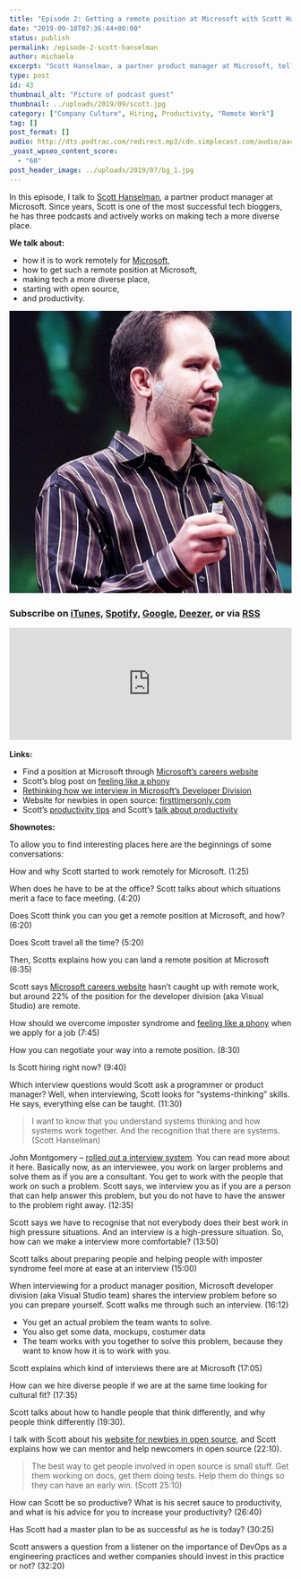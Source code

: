 ```yaml
---
title: "Episode 2: Getting a remote position at Microsoft with Scott Hanselman"
date: "2019-09-10T07:36:44+00:00"
status: publish
permalink: /episode-2-scott-hanselman
author: michaela
excerpt: "Scott Hanselman, a partner product manager at Microsoft, tells us how to get a remote job at Microsoft"
type: post
id: 43
thumbnail_alt: "Picture of podcast guest"
thumbnail: ../uploads/2019/09/scott.jpg
category: ["Company Culture", Hiring, Productivity, "Remote Work"]
tag: []
post_format: []
audio: http://dts.podtrac.com/redirect.mp3/cdn.simplecast.com/audio/aaca90/aaca909a-e34f-49ae-a86f-f59e4fa807f0/b94c57a5-9afe-4853-be2f-b4d147fb62bf/scott_episode2_ready_tc.mp3
_yoast_wpseo_content_score:
  - "60"
post_header_image: ../uploads/2019/07/bg_1.jpg
---
```


In this episode, I talk to [Scott Hanselman](https://www.hanselman.com/), a partner product manager at Microsoft. Since years, Scott is one of the most successful tech bloggers, he has three podcasts and actively works on making tech a more diverse place.

**We talk about:**

- how it is to work remotely for [Microsoft](https://careers.microsoft.com/us/en),
- how to get such a remote position at Microsoft,
- making tech a more diverse place,
- starting with open source,
- and productivity.

![](../uploads/2019/08/scott_square.jpg)

### Subscribe on [iTunes](https://podcasts.apple.com/at/podcast/software-engineering-unlocked/id1477527378?l=en), [Spotify](https://open.spotify.com/show/2wz1OneBIDXpbBYeuyIsJL?si=2I0R0HuaTLK6RT0f7lDIFg), [Google](https://www.google.com/podcasts?feed=aHR0cHM6Ly9mZWVkcy5zaW1wbGVjYXN0LmNvbS9LMV9tdjBDSg%3D%3D), [Deezer](https://www.deezer.com/show/465682), or via [RSS](https://www.software-engineering-unlocked.com/subscribe/)

 <iframe frameborder="no" height="200px" scrolling="no" seamless="" src="https://player.simplecast.com/b94c57a5-9afe-4853-be2f-b4d147fb62bf?dark=false" width="100%"></iframe>

**Links:**

- Find a position at Microsoft through [Microsoft’s careers website](https://careers.microsoft.com/us/en)
- Scott’s blog post on [feeling like a phony](https://www.hanselman.com/blog/ImAPhonyAreYou.aspx)
- [Rethinking how we interview in Microsoft’s Developer Division](https://blog.usejournal.com/rethinking-how-we-interview-in-microsofts-developer-division-8f404cfd075a)
- Website for newbies in open source: [firsttimersonly.com](https://www.firsttimersonly.com/)
- Scott’s [productivity tips](https://www.hanselman.com/blog/ScottHanselmansCompleteListOfProductivityTips.aspx) and Scott’s [talk about productivity](https://www.youtube.com/watch?v=FS1mnISoG7U)

**Shownotes:**

To allow you to find interesting places here are the beginnings of some conversations:

How and why Scott started to work remotely for Microsoft. (1:25)

When does he have to be at the office? Scott talks about which situations merit a face to face meeting. (4:20)

Does Scott think you can you get a remote position at Microsoft, and how? (6:20)

Does Scott travel all the time? (5:20)

Then, Scotts explains how you can land a remote position at Microsoft (6:35)

Scott says [Microsoft careers website](https://careers.microsoft.com/us/en) hasn’t caught up with remote work, but around 22% of the position for the developer division (aka Visual Studio) are remote.

How should we overcome imposter syndrome and [feeling like a phony](https://www.hanselman.com/blog/ImAPhonyAreYou.aspx) when we apply for a job (7:45)

How you can negotiate your way into a remote position. (8:30)

Is Scott hiring right now? (9:40)

Which interview questions would Scott ask a programmer or product manager? Well, when interviewing, Scott looks for “systems-thinking” skills. He says, everything else can be taught. (11:30)

> I want to know that you understand systems thinking and how systems work together. And the recognition that there are systems. (Scott Hanselman)

John Montgomery – [rolled out a interview system](https://blog.usejournal.com/rethinking-how-we-interview-in-microsofts-developer-division-8f404cfd075a). You can read more about it here. Basically now, as an interviewee, you work on larger problems and solve them as if you are a consultant. You get to work with the people that work on such a problem. Scott says, we interview you as if you are a person that can help answer this problem, but you do not have to have the answer to the problem right away. (12:35)

Scott says we have to recognise that not everybody does their best work in high pressure situations. And an interview is a high-pressure situation. So, how can we make a interview more comfortable? (13:50)

Scott talks about preparing people and helping people with imposter syndrome feel more at ease at an interview (15:00)

When interviewing for a product manager position, Microsoft developer division (aka Visual Studio team) shares the interview problem before so you can prepare yourself. Scott walks me through such an interview. (16:12)

- You get an actual problem the team wants to solve.
- You also get some data, mockups, costumer data
- The team works with you together to solve this problem, because they want to know how it is to work with you.

Scott explains which kind of interviews there are at Microsoft (17:05)

How can we hire diverse people if we are at the same time looking for cultural fit? (17:35)

Scott talks about how to handle people that think differently, and why people think differently (19:30).

I talk with Scott about his [website for newbies in open source](https://www.firsttimersonly.com/), and Scott explains how we can mentor and help newcomers in open source (22:10).

> The best way to get people involved in open source is small stuff. Get them working on docs, get them doing tests. Help them do things so they can have an early win. (Scott 25:10)

How can Scott be so productive? What is his secret sauce to productivity, and what is his advice for you to increase your productivity? (26:40)

Has Scott had a master plan to be as successful as he is today? (30:25)

Scott answers a question from a listener on the importance of DevOps as a engineering practices and wether companies should invest in this practice or not? (32:20)
